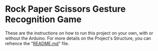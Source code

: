 # Rock Paper Scissors Gesture Recognition Game

These are the instructions on how to run this project on your own, with or without the Arduino. 
For more details on the Project's Structure, you can refrence the "[README.md](./README.md)" file.   
